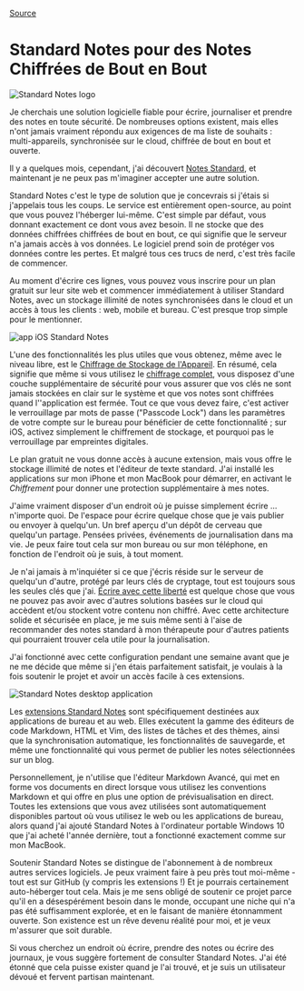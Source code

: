 [Source](https://spin.atomicobject.com/2018/03/25/standard-notes-review/ "Permalink to Standard Notes for End-to-end Encrypted Notes")

# Standard Notes pour des Notes Chiffrées de Bout en Bout

![Standard Notes logo][1]

Je cherchais une solution logicielle fiable pour écrire, journaliser et prendre des notes en toute sécurité. De nombreuses options existent, mais elles n'ont jamais vraiment répondu aux exigences de ma liste de souhaits : multi-appareils, synchronisée sur le cloud, chiffrée de bout en bout et ouverte.

Il y a quelques mois, cependant, j'ai découvert [Notes Standard][2], et maintenant je ne peux pas m'imaginer accepter une autre solution.

Standard Notes c'est le type de solution que je concevrais si j'étais si j'appelais tous les coups. Le service est entièrement open-source, au point que vous pouvez l'héberger lui-même. C'est simple par défaut, vous donnant exactement ce dont vous avez besoin. Il ne stocke que des données chiffrées chiffrées de bout en bout, ce qui signifie que le serveur n'a jamais accès à vos données. Le logiciel prend soin de protéger vos données contre les pertes. Et malgré tous ces trucs de nerd, c'est très facile de commencer.

Au moment d'écrire ces lignes, vous pouvez vous inscrire pour un plan gratuit sur leur site web et commencer immédiatement à utiliser Standard Notes, avec un stockage illimité de notes synchronisées dans le cloud et un accès à tous les clients : web, mobile et bureau. C'est presque trop simple pour le mentionner.


![app iOS Standard Notes][3]

L'une des fonctionnalités les plus utiles que vous obtenez, même avec le niveau libre, est le [Chiffrage de Stockage de l'Appareil][4]. En résumé, cela signifie que même si vous utilisez le [chiffrage complet][5], vous disposez d'une couche supplémentaire de sécurité pour vous assurer que vos clés ne sont jamais stockées en clair sur le système et que vos notes sont chiffrées quand l''application est fermée. Tout ce que vous devez faire, c'est activer le verrouillage par mots de passe ("Passcode Lock") dans les paramètres de votre compte sur le bureau pour bénéficier de cette fonctionnalité ; sur iOS, activez simplement le chiffrement de stockage, et pourquoi pas le verrouillage par empreintes digitales.

Le plan gratuit ne vous donne accès à aucune extension, mais vous offre le stockage illimité de notes et l'éditeur de texte standard. J'ai installé les applications sur mon iPhone et mon MacBook pour démarrer, en activant le *Chiffrement* pour donner une protection supplémentaire à mes notes.

J'aime vraiment disposer d'un endroit où je puisse simplement écrire ... n'importe quoi. De l'espace pour écrire quelque chose que je vais publier ou envoyer à quelqu'un. Un bref aperçu d'un dépôt de cerveau que quelqu'un partage. Pensées privées, événements de journalisation dans ma vie. Je peux faire tout cela sur mon bureau ou sur mon téléphone, en fonction de l'endroit où je suis, à tout moment.

Je n'ai jamais à m'inquiéter si ce que j'écris réside sur le serveur de quelqu'un d'autre, protégé par leurs clés de cryptage, tout est toujours sous les seules clés que j'ai. [Écrire avec cette liberté][6] est quelque chose que vous ne pouvez pas avoir avec d'autres solutions basées sur le cloud qui accèdent et/ou stockent votre contenu non chiffré. Avec cette architecture solide et sécurisée en place, je me suis même senti à l'aise de recommander des notes standard à mon thérapeute pour d'autres patients qui pourraient trouver cela utile pour la journalisation.

J'ai fonctionné avec cette configuration pendant une semaine avant que je ne me décide que même si j'en étais parfaitement satisfait, je voulais à la fois soutenir le projet et avoir un accès facile à ces extensions.

![Standard Notes desktop application][7]

Les [extensions Standard Notes][8] sont spécifiquement destinées aux applications de bureau et au web. Elles exécutent la gamme des éditeurs de code Markdown, HTML et Vim, des listes de tâches et des thèmes, ainsi que la synchronisation automatique, les fonctionnalités de sauvegarde, et même une fonctionnalité qui vous permet de publier les notes sélectionnées sur un blog.

Personnellement, je n'utilise que l'éditeur Markdown Avancé, qui met en forme vos documents en direct lorsque vous utilisez les conventions Markdown et qui offre en plus une option de prévisualisation en direct. Toutes les extensions que vous avez utilisées sont automatiquement disponibles partout où vous utilisez le web ou les applications de bureau, alors quand j'ai ajouté Standard Notes à l'ordinateur portable Windows 10 que j'ai acheté l'année dernière, tout a fonctionné exactement comme sur mon MacBook.

Soutenir Standard Notes se distingue de l'abonnement à de nombreux autres services logiciels. Je peux vraiment faire à peu près tout moi-même - tout est sur GitHub (y compris les extensions !) Et je pourrais certainement auto-héberger tout cela. Mais je me sens obligé de soutenir ce projet parce qu'il en a désespérément besoin dans le monde, occupant une niche qui n'a pas été suffisamment explorée, et en le faisant de manière étonnamment ouverte. Son existence est un rêve devenu réalité pour moi, et je veux m'assurer que soit durable.

Si vous cherchez un endroit où écrire, prendre des notes ou écrire des journaux, je vous suggère fortement de consulter Standard Notes. J'ai été étonné que cela puisse exister quand je l'ai trouvé, et je suis un utilisateur dévoué et fervent partisan maintenant.


[1]: https://spin.atomicobject.com/wp-content/uploads/20180307135703/standard-notes-logo-image.png
[2]: https://standardnotes.org/
[3]: https://spin.atomicobject.com/wp-content/uploads/20180307145445/Simulator-Screen-Shot-iPhone-8-2017-10-01-at-17.11.23-450x800.png
[4]: https://listed.standardnotes.org/@sn/824/your-unencrypted-data-never-touches-a-hard-drive-with-device-storage-encryption
[5]: https://spin.atomicobject.com/2017/02/06/security-hygiene/#use-full-disk-encryption
[6]: https://listed.standardnotes.org/@sn/822/the-unexpected-benefits-of-encrypted-writing
[7]: https://spin.atomicobject.com/wp-content/uploads/20180307143403/Desktop-General.png
[8]: https://standardnotes.org/extensions
[9]: https://standardnotes.org/extensions/advanced-markdown

